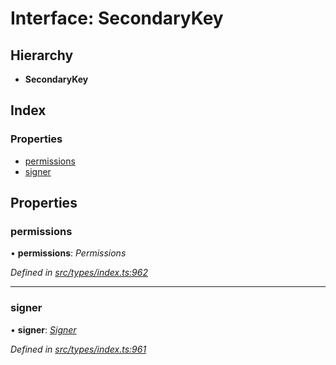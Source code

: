 # Interface: SecondaryKey

## Hierarchy

* **SecondaryKey**

## Index

### Properties

* [permissions](secondarykey.md#permissions)
* [signer](secondarykey.md#signer)

## Properties

###  permissions

• **permissions**: *Permissions*

*Defined in [src/types/index.ts:962](https://github.com/PolymathNetwork/polymesh-sdk/blob/da0f7fd7/src/types/index.ts#L962)*

___

###  signer

• **signer**: *[Signer](../globals.md#signer)*

*Defined in [src/types/index.ts:961](https://github.com/PolymathNetwork/polymesh-sdk/blob/da0f7fd7/src/types/index.ts#L961)*
